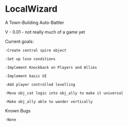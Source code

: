# LocalWizard

A Town-Building Auto-Battler

V - 0.01 - not really much of a game yet

Current goals:

    -Create central spire object
    
    -Set up lose conditions
    
    -Implement Knockback on Players and Allies
    
    -Implement basic UI
    
    -Add player controlled levelling
    
    -Move obj_cat logic into obj_ally to make it universal
    
    -Make obj_ally able to wander vertically

Known Bugs

    -None
